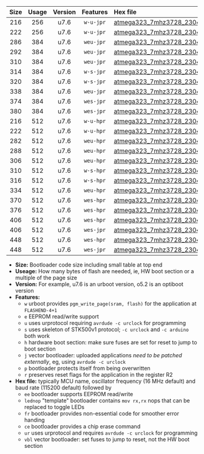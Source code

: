 |Size|Usage|Version|Features|Hex file|
|:-:|:-:|:-:|:-:|:--|
|216|256|u7.6|`w-u-jpr`|[atmega323_7mhz3728_230400bps_ur_vbl.hex](https://raw.githubusercontent.com/stefanrueger/urboot/main/atmega323_7mhz3728_230400bps_ur_vbl.hex)|
|222|256|u7.6|`w-u-jpr`|[atmega323_7mhz3728_230400bps_lednop_ur_vbl.hex](https://raw.githubusercontent.com/stefanrueger/urboot/main/atmega323_7mhz3728_230400bps_lednop_ur_vbl.hex)|
|286|384|u7.6|`weu-jpr`|[atmega323_7mhz3728_230400bps_ee_ur_vbl.hex](https://raw.githubusercontent.com/stefanrueger/urboot/main/atmega323_7mhz3728_230400bps_ee_ur_vbl.hex)|
|292|384|u7.6|`weu-jpr`|[atmega323_7mhz3728_230400bps_ee_lednop_ur_vbl.hex](https://raw.githubusercontent.com/stefanrueger/urboot/main/atmega323_7mhz3728_230400bps_ee_lednop_ur_vbl.hex)|
|310|384|u7.6|`weu-jpr`|[atmega323_7mhz3728_230400bps_ee_lednop_fr_ur_vbl.hex](https://raw.githubusercontent.com/stefanrueger/urboot/main/atmega323_7mhz3728_230400bps_ee_lednop_fr_ur_vbl.hex)|
|314|384|u7.6|`w-s-jpr`|[atmega323_7mhz3728_230400bps_vbl.hex](https://raw.githubusercontent.com/stefanrueger/urboot/main/atmega323_7mhz3728_230400bps_vbl.hex)|
|320|384|u7.6|`w-s-jpr`|[atmega323_7mhz3728_230400bps_lednop_vbl.hex](https://raw.githubusercontent.com/stefanrueger/urboot/main/atmega323_7mhz3728_230400bps_lednop_vbl.hex)|
|338|384|u7.6|`weu-jpr`|[atmega323_7mhz3728_230400bps_ee_lednop_fr_ce_ur_vbl.hex](https://raw.githubusercontent.com/stefanrueger/urboot/main/atmega323_7mhz3728_230400bps_ee_lednop_fr_ce_ur_vbl.hex)|
|374|384|u7.6|`wes-jpr`|[atmega323_7mhz3728_230400bps_ee_vbl.hex](https://raw.githubusercontent.com/stefanrueger/urboot/main/atmega323_7mhz3728_230400bps_ee_vbl.hex)|
|380|384|u7.6|`wes-jpr`|[atmega323_7mhz3728_230400bps_ee_lednop_vbl.hex](https://raw.githubusercontent.com/stefanrueger/urboot/main/atmega323_7mhz3728_230400bps_ee_lednop_vbl.hex)|
|216|512|u7.6|`w-u-hpr`|[atmega323_7mhz3728_230400bps_ur.hex](https://raw.githubusercontent.com/stefanrueger/urboot/main/atmega323_7mhz3728_230400bps_ur.hex)|
|222|512|u7.6|`w-u-hpr`|[atmega323_7mhz3728_230400bps_lednop_ur.hex](https://raw.githubusercontent.com/stefanrueger/urboot/main/atmega323_7mhz3728_230400bps_lednop_ur.hex)|
|282|512|u7.6|`weu-hpr`|[atmega323_7mhz3728_230400bps_ee_ur.hex](https://raw.githubusercontent.com/stefanrueger/urboot/main/atmega323_7mhz3728_230400bps_ee_ur.hex)|
|288|512|u7.6|`weu-hpr`|[atmega323_7mhz3728_230400bps_ee_lednop_ur.hex](https://raw.githubusercontent.com/stefanrueger/urboot/main/atmega323_7mhz3728_230400bps_ee_lednop_ur.hex)|
|306|512|u7.6|`weu-hpr`|[atmega323_7mhz3728_230400bps_ee_lednop_fr_ur.hex](https://raw.githubusercontent.com/stefanrueger/urboot/main/atmega323_7mhz3728_230400bps_ee_lednop_fr_ur.hex)|
|310|512|u7.6|`w-s-hpr`|[atmega323_7mhz3728_230400bps.hex](https://raw.githubusercontent.com/stefanrueger/urboot/main/atmega323_7mhz3728_230400bps.hex)|
|316|512|u7.6|`w-s-hpr`|[atmega323_7mhz3728_230400bps_lednop.hex](https://raw.githubusercontent.com/stefanrueger/urboot/main/atmega323_7mhz3728_230400bps_lednop.hex)|
|334|512|u7.6|`weu-hpr`|[atmega323_7mhz3728_230400bps_ee_lednop_fr_ce_ur.hex](https://raw.githubusercontent.com/stefanrueger/urboot/main/atmega323_7mhz3728_230400bps_ee_lednop_fr_ce_ur.hex)|
|370|512|u7.6|`wes-hpr`|[atmega323_7mhz3728_230400bps_ee.hex](https://raw.githubusercontent.com/stefanrueger/urboot/main/atmega323_7mhz3728_230400bps_ee.hex)|
|376|512|u7.6|`wes-hpr`|[atmega323_7mhz3728_230400bps_ee_lednop.hex](https://raw.githubusercontent.com/stefanrueger/urboot/main/atmega323_7mhz3728_230400bps_ee_lednop.hex)|
|406|512|u7.6|`wes-hpr`|[atmega323_7mhz3728_230400bps_ee_lednop_fr.hex](https://raw.githubusercontent.com/stefanrueger/urboot/main/atmega323_7mhz3728_230400bps_ee_lednop_fr.hex)|
|406|512|u7.6|`wes-jpr`|[atmega323_7mhz3728_230400bps_ee_lednop_fr_vbl.hex](https://raw.githubusercontent.com/stefanrueger/urboot/main/atmega323_7mhz3728_230400bps_ee_lednop_fr_vbl.hex)|
|448|512|u7.6|`wes-hpr`|[atmega323_7mhz3728_230400bps_ee_lednop_fr_ce.hex](https://raw.githubusercontent.com/stefanrueger/urboot/main/atmega323_7mhz3728_230400bps_ee_lednop_fr_ce.hex)|
|448|512|u7.6|`wes-jpr`|[atmega323_7mhz3728_230400bps_ee_lednop_fr_ce_vbl.hex](https://raw.githubusercontent.com/stefanrueger/urboot/main/atmega323_7mhz3728_230400bps_ee_lednop_fr_ce_vbl.hex)|

- **Size:** Bootloader code size including small table at top end
- **Useage:** How many bytes of flash are needed, ie, HW boot section or a multiple of the page size
- **Version:** For example, u7.6 is an urboot version, o5.2 is an optiboot version
- **Features:**
  + `w` urboot provides `pgm_write_page(sram, flash)` for the application at `FLASHEND-4+1`
  + `e` EEPROM read/write support
  + `u` uses urprotocol requiring `avrdude -c urclock` for programming
  + `s` uses skeleton of STK500v1 protocol; `-c urclock` and `-c arduino` both work
  + `h` hardware boot section: make sure fuses are set for reset to jump to boot section
  + `j` vector bootloader: uploaded applications *need to be patched externally*, eg, using `avrdude -c urclock`
  + `p` bootloader protects itself from being overwritten
  + `r` preserves reset flags for the application in the register R2
- **Hex file:** typically MCU name, oscillator frequency (16 MHz default) and baud rate (115200 default) followed by
  + `ee` bootloader supports EEPROM read/write
  + `lednop` "template" bootloader contains `mov rx,rx` nops that can be replaced to toggle LEDs
  + `fr` bootloader provides non-essential code for smoother error handing
  + `ce` bootloader provides a chip erase command
  + `ur` uses urprotocol and requires `avrdude -c urclock` for programming
  + `vbl` vector bootloader: set fuses to jump to reset, not the HW boot section

